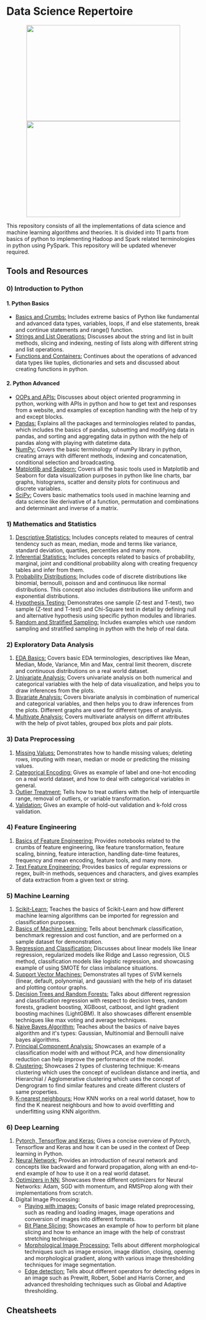 # Data Science Repertoire  

<p align="center">
  <img src="https://www.unite.ai/wp-content/uploads/2022/04/AI-Python-Libraries-1000x600.png" height = 250 width = 400/>
  <img src="https://onlinedegrees.sandiego.edu/wp-content/uploads/2023/05/6-careers-you-can-get-with-python.jpg" height = 250 width = 400/>
</p>

This repository consists of all the implementations of data science and machine learning algorithms and theories. It is divided into 11 parts from basics of python to implementing Hadoop and Spark related terminologies in python using PySpark. This repository will be updated whenever required. 

## Tools and Resources

### 0) Introduction to Python
#### 1. Python Basics
   - [Basics and Crumbs:](https://github.com/dhruvg029/Data-Science-Bootcamp/blob/main/0_Introduction%20to%20Python/1_Python%20Basics/1_python_basics.ipynb) Includes extreme basics of Python like fundamental and advanced data types, variables, loops, if and else statements, break and continue statements and range() function.
   - [Strings and List Operations:](https://github.com/dhruvg029/Data-Science-Bootcamp/blob/main/0_Introduction%20to%20Python/1_Python%20Basics/2_string_list_operations.ipynb) Discusses about the string and list in built methods, slicing and indexing, nesting of lists along with different string and list operations.
   - [Functions and Containers:](https://github.com/dhruvg029/Data-Science-Bootcamp/blob/main/0_Introduction%20to%20Python/1_Python%20Basics/3_containers_functions.ipynb) Continues about the operations of advanced data types like tuples, dictionaries and sets and discussed about creating functions in python.
#### 2. Python Advanced
   - [OOPs and APIs:](https://github.com/dhruvg029/Data-Science-Bootcamp/tree/main/0_Introduction%20to%20Python/2_Python%20Advanced/1_OOPs_Libraries_APIs) Discusses about object oriented programming in python, working with APIs in python and how to get text and responses from a website, and examples of exception handling with the help of try and except blocks.
   - [Pandas:](https://github.com/dhruvg029/Data-Science-Bootcamp/tree/main/0_Introduction%20to%20Python/2_Python%20Advanced/2_Pandas) Explains all the packages and terminologies related to pandas, which includes the basics of pandas, subsetting and modifying data in pandas, and sorting and aggregating data in python with the help of pandas along with playing with datetime data.
   - [NumPy:](https://github.com/dhruvg029/Data-Science-Bootcamp/blob/main/0_Introduction%20to%20Python/2_Python%20Advanced/3_NumPy/1_numpy.ipynb) Covers the basic terminology of numPy library in python, creating arrays with different methods, indexing and concatenation, conditional selection and broadcasting.
   - [Matplotlib and Seaborn:](https://github.com/dhruvg029/Data-Science-Bootcamp/tree/main/0_Introduction%20to%20Python/2_Python%20Advanced/4_Matplotlib_Seaborn) Covers all the basic tools used in Matplotlib and Seaborn for data visualization purposes in python like line charts, bar graphs, histograms, scatter and density plots for continuous and discrete variables.
   - [SciPy:](https://github.com/dhruvg029/Data-Science-Bootcamp/tree/main/0_Introduction%20to%20Python/2_Python%20Advanced/5_SciPy) Covers basic mathematics tools used in machine learning and data science like derivative of a function, permutation and combinations and determinant and inverse of a matrix.

### 1) Mathematics and Statistics
1. [Descriptive Statistics:](https://github.com/dhruvg029/Data-Science-Bootcamp/blob/main/1_Mathematics%20and%20Statistics/1_descriptive_statistics.ipynb) Includes concepts related to meaures of central tendency such as mean, median, mode and terms like variance, standard deviation, quartiles, percentiles and many more.
2. [Inferential Statistics:](https://github.com/dhruvg029/Data-Science-Bootcamp/blob/main/1_Mathematics%20and%20Statistics/2_inferential_statistics.ipynb) Includes concepts related to basics of probability, marginal, joint and conditional probability along with creating frequency tables and infer from them. 
3. [Probability Distributions:](https://github.com/dhruvg029/Data-Science-Bootcamp/blob/main/1_Mathematics%20and%20Statistics/3_probability_distributions.ipynb) Includes code of discrete distributions like binomial, bernoulli, poisson and and continuous like normal distributions. This concept also includes distributions like uniform and exponential distributions.
4. [Hypothesis Testing:](https://github.com/dhruvg029/Data-Science-Bootcamp/blob/main/1_Mathematics%20and%20Statistics/4_hypothesis_testing.ipynb) Demonstrates one sample (Z-test and T-test), two sample (Z-test and T-test) and Chi-Square test in detail by defining null and alternative hypothesis using specific python modules and libraries.
5. [Random and Stratified Sampling:](https://github.com/dhruvg029/Data-Science-Bootcamp/blob/main/1_Mathematics%20and%20Statistics/5_sampling.ipynb) Includes examples which use random sampling and stratified sampling in python with the help of real data.

### 2) Exploratory Data Analysis
1. [EDA Basics:](https://github.com/dhruvg029/Data-Science-Bootcamp/tree/main/2_Exploratory%20Data%20Analysis/1_EDA_basics) Covers basic EDA terminologies, descriptives like Mean, Median, Mode, Variance, Min and Max, central limit theorem, discrete and continuous distributions on a real world dataset.
2. [Univariate Analysis:](https://github.com/dhruvg029/Data-Science-Bootcamp/blob/main/2_Exploratory%20Data%20Analysis/2_Univariate_analysis/1_univariate_numerical_categorical.ipynb) Covers univariate analysis on both numerical and categorical variables with the help of data visualization, and helps you to draw inferences from the plots.
3. [Bivariate Analysis:](https://github.com/dhruvg029/Data-Science-Bootcamp/blob/main/2_Exploratory%20Data%20Analysis/3_Bivariate_analysis/1_bivariate_analysis.ipynb) Covers bivariate analysis in combination of numerical and categorical variables, and then helps you to draw inferences from the plots. Different graphs are used for different types of analysis.
4. [Multivate Analysis:](https://github.com/dhruvg029/Data-Science-Bootcamp/blob/main/2_Exploratory%20Data%20Analysis/4_Multivariate_analysis/1_multivariate_analysis.ipynb) Covers multivariate analysis on differnt attributes with the help of pivot tables, grouped box plots and pair plots.

### 3) Data Preprocessing
1. [Missing Values:](https://github.com/dhruvg029/Data-Science-Bootcamp/blob/main/3_Data%20Preprocessing/1_Missing%20Values/1_missing_values.ipynb) Demonstrates how to handle missing values; deleting rows, imputing with mean, median or mode or predicting the missing values.
2. [Categorical Encoding:](https://github.com/dhruvg029/Data-Science-Bootcamp/blob/main/3_Data%20Preprocessing/2_Categorical%20Encoding/1_categorical_variables.ipynb) Gives as example of label and one-hot encoding on a real world dataset, and how to deal with categorical variables in general.
3. [Outlier Treatment:](https://github.com/dhruvg029/Data-Science-Bootcamp/blob/main/3_Data%20Preprocessing/3_Working%20with%20Outliers/1_outlier_treatment.ipynb) Tells how to treat outliers with the help of interquartile range, removal of outliers, or variable transformation.
4. [Validation:](https://github.com/dhruvg029/Data-Science-Bootcamp/tree/main/3_Data%20Preprocessing/4_Validation) Gives an example of hold-out validation and k-fold cross validation.

### 4) Feature Engineering
1. [Basics of Feature Engineering:](https://github.com/dhruvg029/Data-Science-Bootcamp/tree/main/4_Feature%20Engineering/1_Crumbs%20of%20Feature%20Engineering) Provides notebooks related to the crumbs of feature engineering, like feature transformation, feature scaling, binning, feature interaction, handling date-time features, frequency and mean encoding, feature tools, and many more.
2. [Text Feature Engineering:](https://github.com/dhruvg029/Data-Science-Bootcamp/blob/main/4_Feature%20Engineering/2_Text%20Feature%20Engineering/1_regular_expressions.ipynb) Provides basics of regular expressions or regex, built-in methods, sequences and characters, and gives examples of data extraction from a given text or string.

### 5) Machine Learning
1. [Scikit-Learn:](https://github.com/dhruvg029/Data-Science-Bootcamp/blob/main/5_Machine%20Learning/1_Scikit%20Learn/1_scikit_learn.ipynb) Teaches the basics of Scikit-Learn and how different machine learning algorithms can be imported for regression and classification purposes.
2. [Basics of Machine Learning:](https://github.com/dhruvg029/Data-Science-Bootcamp/tree/main/5_Machine%20Learning/2_Basics%20of%20ML) Tells about benchmark classification, benchmark regression and cost function, and are performed on a sample dataset for demonstration.
3. [Regression and Classification:](https://github.com/dhruvg029/Data-Science-Bootcamp/tree/main/5_Machine%20Learning/3_Regression%20and%20Classification) Discusses about linear models like linear regression, regularized models like Ridge and Lasso regression, OLS method, classification models like logistic regression, and showcasing example of using SMOTE for class imbalance situations.
4. [Support Vector Machines:](https://github.com/dhruvg029/Data-Science-Bootcamp/tree/main/5_Machine%20Learning/4_Support%20Vector%20Machines) Demonstrates all types of SVM kernels (linear, default, polynomial, and gaussian) with the help of iris dataset and plotting contour graphs.
5. [Decision Trees and Random Forests:](https://github.com/dhruvg029/Data-Science-Bootcamp/tree/main/5_Machine%20Learning/5_Decision%20Tree%20%26%20Random%20Forests) Talks about different regression and classification regression with respect to decision trees, random forests, gradient boosting, XGBoost, catboost, and light gradient boosting machines (LightGBM). It also showcases different ensemble techniques like max voting and average techniques.
6. [Naive Bayes Algorithm:](https://github.com/dhruvg029/Data-Science-Bootcamp/blob/main/5_Machine%20Learning/6_Naive%20Bayes%20Algorithm/1_naive_bayes.ipynb) Teaches about the basics of naive bayes algorithm and it's types: Gaussian, Multinomial and Bernoulli naive bayes algorithms.
7. [Principal Component Analysis:](https://github.com/dhruvg029/Data-Science-Bootcamp/blob/main/5_Machine%20Learning/7_Principal%20Component%20Analysis/1_principal_component_analysis.ipynb) Showcases an example of a classification model with and without PCA, and how dimensionality reduction can help improve the performance of the model.
8. [Clustering:](https://github.com/dhruvg029/Data-Science-Bootcamp/tree/main/5_Machine%20Learning/8_K-Means%20Clustering) Showcases 2 types of clustering technique: K-means clustering which uses the concept of euclidean distance and inertia, and Hierarchial / Agglomerative clustering which uses the concept of Dengrogram to find similar features and create different clusters of same properties.
9. [K-nearest neighbours:](https://github.com/dhruvg029/Data-Science-Bootcamp/tree/main/5_Machine%20Learning/9_K-Nearest%20Neighbours) How KNN works on a real world dataset, how to find the K nearest neighbours and how to avoid overfitting and underfitting using KNN algorithm.

### 6) Deep Learning
1. [Pytorch, Tensorflow and Keras:](https://github.com/dhruvg029/Data-Science-Bootcamp/tree/main/6_Deep%20Learning/1_Pytorch%20Tensorflow%20and%20Keras) Gives a concise overview of Pytorch, Tensorflow and Keras and how it can be used in the context of Deep learning in Python.
2. [Neural Network:](https://github.com/dhruvg029/Data-Science-Bootcamp/tree/main/6_Deep%20Learning/2_Neural%20Network) Provides an introduction of neural network and concepts like backward and forward propagation, along with an end-to-end example of how to use it on a real world dataset.
3. [Optimizers in NN:](https://github.com/dhruvg029/Data-Science-Bootcamp/tree/main/6_Deep%20Learning/3_Optimizers%20in%20NN) Showcases three different optimizers for Neural Networks: Adam, SGD with momentum, and RMSProp along with their implementations from scratch.
4. Digital Image Processing:
   - [Playing with images:](https://github.com/dhruvg029/Data-Science-Bootcamp/tree/main/6_Deep%20Learning/4_Digital%20Image%20Processing/1_Playing%20with%20Images) Consits of basic image related preprocessing, such as reading and loading images, image operations and conversion of images into different formats.
   - [Bit Plane Slicing:](https://github.com/dhruvg029/Data-Science-Bootcamp/tree/main/6_Deep%20Learning/4_Digital%20Image%20Processing/2_Bit%20Plane%20Slicing) Showcases an example of how to perform bit plane slicing and how to enhance an image with the help of constrast stretching technique.
   - [Morphological Image Processing:](https://github.com/dhruvg029/Data-Science-Bootcamp/tree/main/6_Deep%20Learning/4_Digital%20Image%20Processing/3_Morphological%20Processing) Tells about different morphological techniques such as image erosion, image dilation, closing, opening and morphological gradient, along with various image thresholding techniques for image segmentation.
   - [Edge detection:](https://github.com/dhruvg029/Data-Science-Bootcamp/tree/main/6_Deep%20Learning/4_Digital%20Image%20Processing/4_Edge%20Detection) Tells about different operators for detecting edges in an image such as Prewitt, Robert, Sobel and Harris Corner, and advanced thresholding techniques such as Global and Adaptive thresholding.
   
## Cheatsheets
